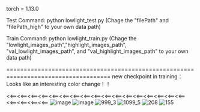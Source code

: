 
torch = 1.13.0

Test Command: python lowlight_test.py
(Chage the "filePath" and "filePath_high" to your own data path)


Train Command: python lowlight_train.py 
(Chage the "lowlight_images_path","highlight_images_path", "val_lowlight_images_path", and "val_highlight_images_path" to your own data path)

====================================================================================
new checkpoint in training：Looks like an interesting color change！！

<<==<<==<<==<<==<<==<<==<<==<<==<<==<<==<<==<<==<<==<<==<<==<<==<<==<<==<<==<<==<<==
![image](https://github.com/hitzhangyu/FLW-Net/assets/30136020/a4614d6f-52dc-44ac-a9a0-5426111d12f8)
![image](https://github.com/hitzhangyu/FLW-Net/assets/30136020/c09511cc-11bd-40ee-b2a5-5de4aaf6849b)
![999_3](https://github.com/hitzhangyu/FLW-Net/assets/30136020/cd9ce204-768d-4a08-9df4-2baafa72fb75)
![1099_5](https://github.com/hitzhangyu/FLW-Net/assets/30136020/b9d40da9-ff48-47e1-a6a4-98d4f7641d75)
![208](https://github.com/hitzhangyu/FLW-Net/assets/30136020/116dc8f5-011d-4eff-b783-130d2ba7306a)
![155](https://github.com/hitzhangyu/FLW-Net/assets/30136020/f6d681f5-e67c-47a0-aa55-398db06ece54)

